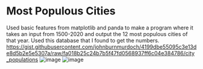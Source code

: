 # Most Populous Cities

Used basic features from matplotlib and panda to make a program where it takes an input from 1500-2020 and output the 12 most populous cities of that year. Used this database that I found to get the numbers. https://gist.githubusercontent.com/johnburnmurdoch/4199dbe55095c3e13de8d5b2e5e5307a/raw/fa018b25c24b7b5f47fd0568937ff6c04e384786/city_populations
![image](https://user-images.githubusercontent.com/62976976/81025642-1c234480-8e2c-11ea-86c0-58380c3f5351.png)
![image](https://user-images.githubusercontent.com/62976976/81026437-f64b6f00-8e2e-11ea-8861-f838d5c0b00c.png)
